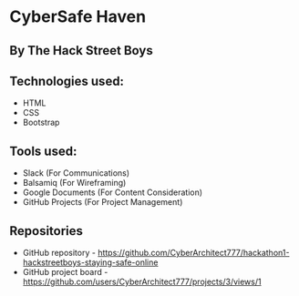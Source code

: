 # CyberSafe Haven
## By The Hack Street Boys

## Technologies used: 

- HTML
- CSS
- Bootstrap

## Tools used:

- Slack (For Communications)
- Balsamiq (For Wireframing)
- Google Documents (For Content Consideration)
- GitHub Projects (For Project Management)

## Repositories

- GitHub repository - https://github.com/CyberArchitect777/hackathon1-hackstreetboys-staying-safe-online
- GitHub project board - https://github.com/users/CyberArchitect777/projects/3/views/1
